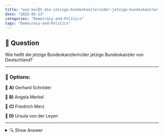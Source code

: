 ```yaml
---
title: "wie-heißt-die-jetzige-bundeskanzlerinder-jetzige-bundeskanzler-von-deutschland"
date: "2025-05-23"
categories: "Democracy-and-Politics"
tags: "Democracy-and-Politics"
---
```


## 📌 **Question**

Wie heißt die jetzige Bundeskanzlerin/der jetzige Bundeskanzler von Deutschland?



---

### 📝 **Options:**

🔘 **A)** Gerhard Schröder

🔘 **B)** Angela Merkel

🔘 **C)** Friedrich Merz

🔘 **D)** Ursula von der Leyen

---

<details>
  <summary>🔍 Show Answer</summary>

  <p>
💡  <b>Correct Answer:</b>  c
  </p>
  <p>
    📖<b>Explanation:</b>
    Die Frage bezieht sich auf die politische Führung Deutschlands, insbesondere auf die Person, die das Amt des Bundeskanzlers oder der Bundeskanzlerin innehat. Angela Merkel war von 2005 bis 2021 Bundeskanzlerin und ist eine der bekanntesten Politikerinnen Deutschlands. Seit dem 8. Dezember 2021 ist Olaf Scholz von der SPD der amtierende Bundeskanzler. Die anderen genannten Personen haben ebenfalls bedeutende politische Rollen gespielt: Gerhard Schröder war Bundeskanzler von 1998 bis 2005, Friedrich Merz ist ein prominenter CDU-Politiker, und Ursula von der Leyen ist Präsidentin der Europäischen Kommission.
  </p>
</details>
